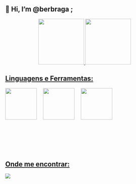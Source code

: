 ## 👋 Hi, I’m @berbraga ;

<!-- espaco para falar sobre mim , bernardo braga -->

<div align="center">
		<a href="https://github.com/berbraga">
  	<img height="145em" src="https://github-readme-stats.vercel.app/api?username=berbraga&show_icons=true&theme=cobalt&include_all_commits=true&count_private=true" />
  	<img height="145em" src="https://github-readme-stats.vercel.app/api/top-langs/?username=berbraga&layout=compact&langs_count=7&theme=cobalt" />
</div>

## Linguagens e Ferramentas:

<div style="display: flex; "><br>

<img  height="100" width="100" style="margin-bottom:100px" src="https://cdn.jsdelivr.net/gh/devicons/devicon/icons/php/php-original.svg" />

<img height="100" width="100" style="margin-left:20px" src="https://cdn.jsdelivr.net/gh/devicons/devicon/icons/javascript/javascript-original.svg" />

<img height="100" width="100" style="margin-left:20px" src="https://cdn.jsdelivr.net/gh/devicons/devicon/icons/vuejs/vuejs-original.svg" />


</div>

## Onde me encontrar:

<div> 
  <a href = "mailto:bernardobraga75@gmail.com"><img src="https://img.shields.io/badge/Gmail-D14836?style=for-the-badge&logo=gmail&logoColor=white" target="_blank"></a>

</div>
